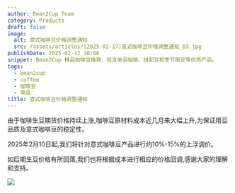 ```yaml
---
author: Bean2Cup Team
category: Products
draft: false
image:
  alt: 意式咖啡豆价格调整通知
  src: /assets/articles/[2025-02-17]意式咖啡豆价格调整通知_03.jpg
publishDate: 2025-02-17 10:00
snippet: Bean2Cup 精品咖啡豆推荐，包含单品咖啡、拼配豆和季节限定等优质产品。
tags:
  - bean2cup
  - coffee
  - 咖啡豆
  - 单品
title: 意式咖啡豆价格调整通知
---
```



由于咖啡生豆期货价格持续上涨,咖啡豆原材料成本近几月来大幅上升,为保证用豆品质及意式咖啡豆的稳定性。

2025年2月10日起,我们将针对意式咖啡豆产品进行约10%-15%的上浮调价。

如后期生豆价格有所回落,我们也将根据成本进行相应的价格回调,感谢大家的理解和支持。

![](/assets/articles/[2025-02-17]意式咖啡豆价格调整通知_03.jpg)
